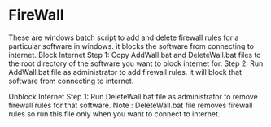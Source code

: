 # FireWall
These are windows batch script to add and delete firewall rules for a particular software in windows. it blocks the software from connecting to internet.
Block Internet
Step 1: Copy AddWall.bat and DeleteWall.bat files to the root directory of the software you want to block internet for.
Step 2: Run AddWall.bat file as administrator to add firewall rules. it will block that software from connecting to internet.

Unblock Internet
Step 1: Run DeleteWall.bat file as administrator to remove firewall rules for that software. 
Note  : DeleteWall.bat file removes firewall rules so run this file only when you want to connect to internet.
